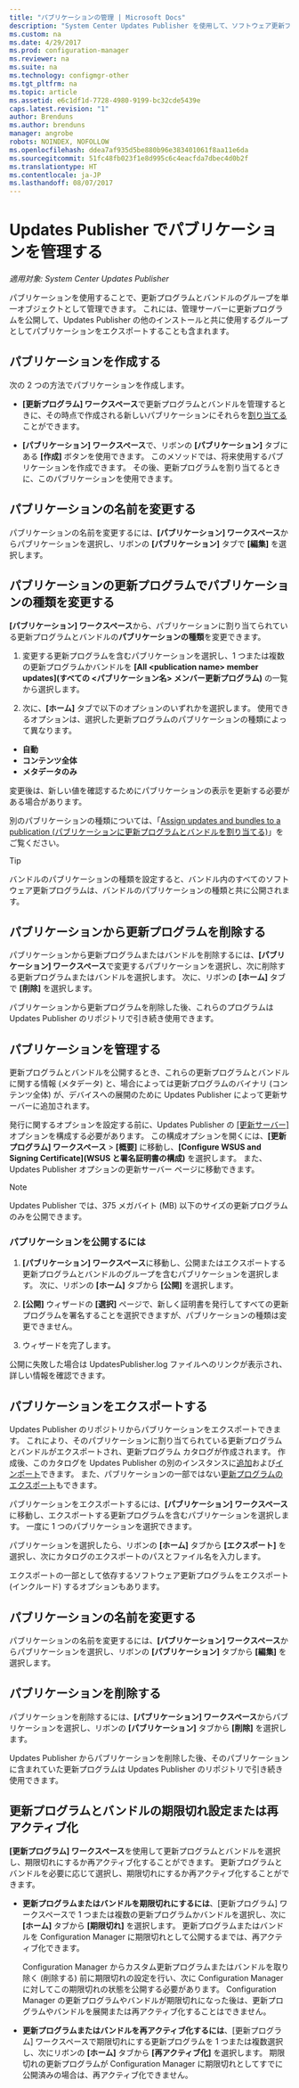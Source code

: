 ```yaml
---
title: "パブリケーションの管理 | Microsoft Docs"
description: "System Center Updates Publisher を使用して、ソフトウェア更新プログラムのグループをパブリケーションとして管理します"
ms.custom: na
ms.date: 4/29/2017
ms.prod: configuration-manager
ms.reviewer: na
ms.suite: na
ms.technology: configmgr-other
ms.tgt_pltfrm: na
ms.topic: article
ms.assetid: e6c1df1d-7728-4980-9199-bc32cde5439e
caps.latest.revision: "1"
author: Brenduns
ms.author: brenduns
manager: angrobe
robots: NOINDEX, NOFOLLOW
ms.openlocfilehash: ddea7af935d5be880b96e383401061f8aa11e6da
ms.sourcegitcommit: 51fc48fb023f1e8d995c6c4eacfda7dbec4d0b2f
ms.translationtype: HT
ms.contentlocale: ja-JP
ms.lasthandoff: 08/07/2017
---
```

# <a name="manage-publications-in-updates-publisher"></a>Updates Publisher でパブリケーションを管理する

*適用対象: System Center Updates Publisher*

パブリケーションを使用することで、更新プログラムとバンドルのグループを単一オブジェクトとして管理できます。 これには、管理サーバーに更新プログラムを公開して、Updates Publisher の他のインストールと共に使用するグループとしてパブリケーションをエクスポートすることも含まれます。

## <a name="create-publications"></a>パブリケーションを作成する
次の 2 つの方法でパブリケーションを作成します。

-   **[更新プログラム] ワークスペース**で更新プログラムとバンドルを管理するときに、その時点で作成される新しいパブリケーションにそれらを[割り当てる](/sccm/sum/tools/manage-updates-with-updates-publisher#assign-updates-and-bundles-to-a-publication)ことができます。

-   **[パブリケーション] ワークスペース**で、リボンの **[パブリケーション]** タブにある **[作成]** ボタンを使用できます。 このメソッドでは、将来使用するパブリケーションを作成できます。 その後、更新プログラムを割り当てるときに、このパブリケーションを使用できます。

## <a name="rename-a-publication"></a>パブリケーションの名前を変更する
パブリケーションの名前を変更するには、**[パブリケーション] ワークスペース**からパブリケーションを選択し、リボンの **[パブリケーション]** タブで **[編集]** を選択します。

## <a name="change-the-publication-type-of-updates-in-a-publication"></a>パブリケーションの更新プログラムでパブリケーションの種類を変更する
**[パブリケーション] ワークスペース**から、パブリケーションに割り当てられている更新プログラムとバンドルの**パブリケーションの種類**を変更できます。

1. 変更する更新プログラムを含むパブリケーションを選択し、1 つまたは複数の更新プログラムかバンドルを **[All &lt;publication name> member updates]\(すべての <パブリケーション名> メンバー更新プログラム)** の一覧から選択します。

2. 次に、**[ホーム]** タブで以下のオプションのいずれかを選択します。 使用できるオプションは、選択した更新プログラムのパブリケーションの種類によって異なります。

  -   **自動**
  -   **コンテンツ全体**
  -   **メタデータのみ**

変更後は、新しい値を確認するためにパブリケーションの表示を更新する必要がある場合があります。

別のパブリケーションの種類については、「[Assign updates and bundles to a publication (パブリケーションに更新プログラムとバンドルを割り当てる)](/sccm/sum/tools/manage-updates-with-updates-publisher#assign-updates-and-bundles-to-a-publication)」をご覧ください。

> [!TIP]    
> バンドルのパブリケーションの種類を設定すると、バンドル内のすべてのソフトウェア更新プログラムは、バンドルのパブリケーションの種類と共に公開されます。

## <a name="remove-updates-from-a-publication"></a>パブリケーションから更新プログラムを削除する
パブリケーションから更新プログラムまたはバンドルを削除するには、**[パブリケーション] ワークスペース**で変更するパブリケーションを選択し、次に削除する更新プログラムまたはバンドルを選択します。 次に、リボンの **[ホーム]** タブで **[削除]** を選択します。

パブリケーションから更新プログラムを削除した後、これらのプログラムは Updates Publisher のリポジトリで引き続き使用できます。

## <a name="publish-publications"></a>パブリケーションを管理する
更新プログラムとバンドルを公開するとき、これらの更新プログラムとバンドルに関する情報 (メタデータ) と、場合によっては更新プログラムのバイナリ (コンテンツ全体) が、デバイスへの展開のために Updates Publisher によって更新サーバーに追加されます。

発行に関するオプションを設定する前に、Updates Publisher の [[更新サーバー]](/sccm/sum/tools/updates-publisher-options#update-server) オプションを構成する必要があります。 この構成オプションを開くには、**[更新プログラム] ワークスペース** &gt; **[概要]** に移動し、**[Configure WSUS and Signing Certificate]\(WSUS と署名証明書の構成)** を選択します。 また、Updates Publisher オプションの更新サーバー ページに移動できます。

> [!NOTE]   
> Updates Publisher では、375 メガバイト (MB) 以下のサイズの更新プログラムのみを公開できます。

### <a name="to-publish-a-publication"></a>パプリケーションを公開するには

1.  **[パブリケーション] ワークスペース**に移動し、公開またはエクスポートする更新プログラムとバンドルのグループを含むパブリケーションを選択します。 次に、リボンの **[ホーム]** タブから **[公開]** を選択します。

2.  **[公開]** ウィザードの **[選択]** ページで、新しく証明書を発行してすべての更新プログラムを署名することを選択できますが、パブリケーションの種類は変更できません。

3.  ウィザードを完了します。

  公開に失敗した場合は UpdatesPublisher.log ファイルへのリンクが表示され、詳しい情報を確認できます。

## <a name="export-a-publication"></a>パブリケーションをエクスポートする
Updates Publisher のリポジトリからパブリケーションをエクスポートできます。 これにより、そのパブリケーションに割り当てられている更新プログラムとバンドルがエクスポートされ、更新プログラム カタログが作成されます。 作成後、このカタログを Updates Publisher の別のインスタンスに[追加](/sccm/sum/tools/updates-publisher-catalogs#add-software-update-catalogs)および[インポート](/sccm/sum/tools/updates-publisher-catalogs#mport-updates)できます。 また、パブリケーションの一部ではない[更新プログラムのエクスポート](/sccm/sum/tools/manage-updates-with-updates-publisher#export-updates)もできます。

パブリケーションをエクスポートするには、**[パブリケーション] ワークスペース**に移動し、エクスポートする更新プログラムを含むパブリケーションを選択します。 一度に 1 つのパブリケーションを選択できます。

パブリケーションを選択したら、リボンの **[ホーム]** タブから **[エクスポート]** を選択し、次にカタログのエクスポートのパスとファイル名を入力します。

エクスポートの一部として依存するソフトウェア更新プログラムをエクスポート (インクルード) するオプションもあります。

## <a name="rename-a-publication"></a>パブリケーションの名前を変更する
パブリケーションの名前を変更するには、**[パブリケーション] ワークスペース**からパブリケーションを選択し、リボンの **[パブリケーション]** タブから **[編集]** を選択します。

## <a name="delete-a-publication"></a>パブリケーションを削除する
パブリケーションを削除するには、**[パブリケーション] ワークスペース**からパブリケーションを選択し、リボンの **[パブリケーション]** タブから **[削除]** を選択します。

Updates Publisher からパブリケーションを削除した後、そのパブリケーションに含まれていた更新プログラムは Updates Publisher のリポジトリで引き続き使用できます。

## <a name="expire-or-reactivate-updates-and-bundles"></a>更新プログラムとバンドルの期限切れ設定または再アクティブ化
**[更新プログラム] ワークスペース**を使用して更新プログラムとバンドルを選択し、期限切れにするか再アクティブ化することができます。 更新プログラムとバンドルを必要に応じて選択し、期限切れにするか再アクティブ化することができます。

-   **更新プログラムまたはバンドルを期限切れにするには**、[更新プログラム] ワークスペースで 1 つまたは複数の更新プログラムかバンドルを選択し、次に **[ホーム]** タブから **[期限切れ]** を選択します。 更新プログラムまたはバンドルを Configuration Manager に期限切れとして公開するまでは、再アクティブ化できます。

    Configuration Manager からカスタム更新プログラムまたはバンドルを取り除く (削除する) 前に期限切れの設定を行い、次に Configuration Manager に対してこの期限切れの状態を公開する必要があります。 Configuration Manager の更新プログラムやバンドルが期限切れになった後は、更新プログラムやバンドルを展開または再アクティブ化することはできません。

-   **更新プログラムまたはバンドルを再アクティブ化するには**、[更新プログラム] ワークスペースで期限切れにする更新プログラムを 1 つまたは複数選択し、次にリボンの **[ホーム]** タブから **[再アクティブ化]** を選択します。 期限切れの更新プログラムが Configuration Manager に期限切れとしてすでに公開済みの場合は、再アクティブ化できません。
